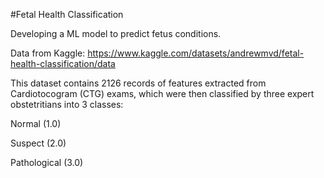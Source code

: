 #Fetal Health Classification

Developing a ML model to predict fetus conditions.


Data from Kaggle: https://www.kaggle.com/datasets/andrewmvd/fetal-health-classification/data


This dataset contains 2126 records of features extracted from Cardiotocogram (CTG) exams, which were then classified by three expert obstetritians into 3 classes:


Normal (1.0)

Suspect (2.0)

Pathological (3.0)
